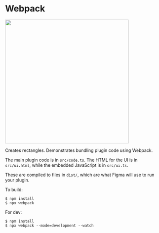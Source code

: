 # Webpack

<img src="../_screenshots/webpack.png" width="400" />

Creates rectangles. Demonstrates bundling plugin code using Webpack.

The main plugin code is in `src/code.ts`. The HTML for the UI is in
`src/ui.html`, while the embedded JavaScript is in `src/ui.ts`.

These are compiled to files in `dist/`, which are what Figma will use to run
your plugin.

To build:

    $ npm install
    $ npx webpack

For dev:

    $ npm install
    $ npx webpack --mode=development --watch
